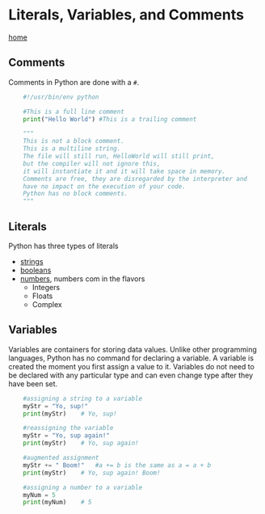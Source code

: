 # Literals, Variables, and Comments
[home](../readme.md)

## Comments
Comments in Python are done with a `#`. 
```python
    #!/usr/bin/env python

    #This is a full line comment
    print("Hello World") #This is a trailing comment

    """
    This is not a block comment.
    This is a multiline string.
    The file will still run, HelloWorld will still print,
    but the compiler will not ignore this,
    it will instantiate it and it will take space in memory.
    Comments are free, they are disregarded by the interpreter and
    have no impact on the execution of your code. 
    Python has no block comments.
    """
```
## Literals
Python has three types of literals
* [strings](./strings.md)
* [booleans](./bools.md)
* [numbers](./numbers.md), numbers com in the flavors
    * Integers
    * Floats
    * Complex

## Variables
Variables are containers for storing data values. Unlike other programming languages, Python has no command for declaring a variable. A variable is created the moment you first assign a value to it. Variables do not need to be declared with any particular type and can even change type after they have been set.
```python
    #assigning a string to a variable
    myStr = "Yo, sup!"  
    print(myStr)    # Yo, sup!

    #reassigning the variable
    myStr = "Yo, sup again!"    
    print(myStr)    # Yo, sup again!

    #augmented assignment 
    myStr += " Boom!"   #a += b is the same as a = a + b
    print(myStr)    # Yo, sup again! Boom!

    #assigning a number to a variable
    myNum = 5
    print(myNum)    # 5
```